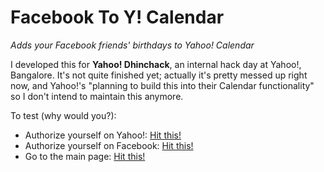 Facebook To Y! Calendar
=======================

*Adds your Facebook friends' birthdays to Yahoo! Calendar*

I developed this for **Yahoo! Dhinchack**, an internal hack day
at Yahoo!, Bangalore. It's not quite finished yet; actually it's
pretty messed up right now, and Yahoo!'s "planning to build this
into their Calendar functionality" so I don't intend to maintain
this anymore.

To test (why would you?):
   * Authorize yourself on Yahoo!: [Hit this!](falling-snow-6665.herokuapp.com/auth/yahoo)
   * Authorize yourself on Facebook: [Hit this!](falling-snow-6665.herokuapp.com/auth/facebook)
   * Go to the main page: [Hit this!](falling-snow-6665.herokuapp.com) 
